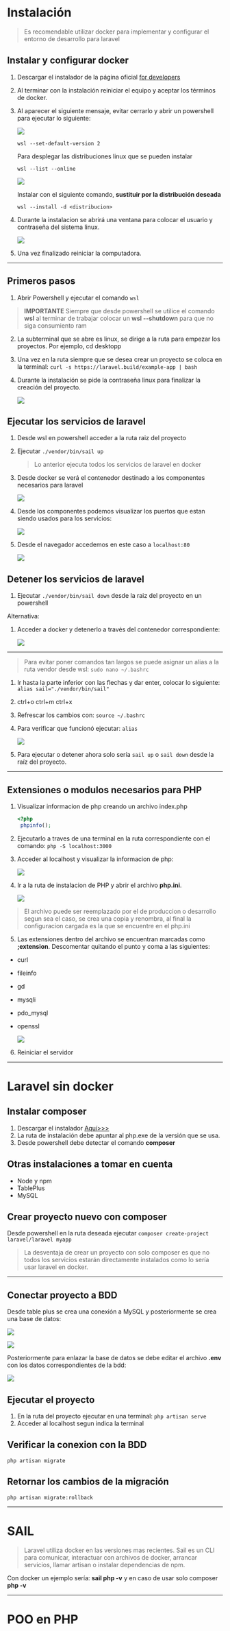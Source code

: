 # Instalación

> Es recomendable utilizar docker para implementar y configurar el entorno de desarrollo para laravel

## Instalar y configurar docker

1. Descargar el instalador de la página oficial [for developers](https://www.docker.com/get-started/)
2. Al terminar con la instalación reiniciar el equipo y aceptar los términos de docker.
3. Al aparecer el siguiente mensaje, evitar cerrarlo y abrir un powershell para ejecutar lo siguiente:
   
    ![](documentation/img/1.1.png)

    ```wsl --set-default-version 2```

    Para desplegar las distribuciones linux que se pueden instalar

    ```wsl --list --online```

    ![](documentation/img/1.2.png)


    Instalar con el siguiente comando, **sustituir por la distribución deseada**

    ```wsl --install -d <distribucion>```

4. Durante la instalacion se abrirá una ventana para colocar el usuario y contraseña del sistema linux.

    ![](documentation/img/1.3.png)

5. Una vez finalizado reiniciar la computadora.
    
---
## Primeros pasos

1. Abrir Powershell y ejecutar el comando ```wsl```

> **IMPORTANTE** Siempre que desde powershell se utilice el comando **wsl** al terminar de trabajar colocar un **wsl --shutdown** para que no siga consumiento ram

2. La subterminal que se abre es linux, se dirige a la ruta para empezar los proyectos. Por ejemplo, cd desktopp
3. Una vez en la ruta siempre que se desea crear un proyecto se coloca en la terminal:
   ```curl -s https://laravel.build/example-app | bash```

4. Durante la instalación se pide la contraseña linux para finalizar la creación del proyecto.

    ![](./documentation/img/2.1.png)

## Ejecutar los servicios de laravel
1. Desde wsl en powershell acceder a la ruta raiz del proyecto
2. Ejecutar ```./vendor/bin/sail up```
    > Lo anterior ejecuta todos los servicios de laravel en docker
3. Desde docker se verá el contenedor destinado a los componentes necesarios para laravel
   
   ![](documentation/img/2.2.png)
4. Desde los componentes podemos visualizar los puertos que estan siendo usados para los servicios:
   
   ![](documentation/img/2.3.png)

5. Desde el navegador accedemos en este caso a ```localhost:80```
   
   ![](documentation/img/2.4.png)
## Detener los servicios de laravel
1. Ejecutar ```./vendor/bin/sail down``` desde la raiz del proyecto en un powershell 
   
Alternativa:
1. Acceder a docker y detenerlo a través del contenedor correspondiente:
   
   ![](documentation/img/2.5.png)

---
> Para evitar poner comandos tan largos se puede asignar un alias a la ruta vendor desde wsl:
    ```sudo nano ~/.bashrc```

1. Ir hasta la parte inferior con las flechas y dar enter, colocar lo siguiente: ```alias sail="./vendor/bin/sail"```
2. ctrl+o ctrl+m ctrl+x
3. Refrescar los cambios con: ```source ~/.bashrc```
4. Para verificar que funcionó ejecutar: ```alias```
   
   ![](documentation/img/3.2.png)
5. Para ejecutar o detener ahora solo sería ```sail up``` o ```sail down``` desde la raíz del proyecto.

---

## **Extensiones o modulos necesarios para PHP**
1. Visualizar informacion de php creando un archivo index.php
   ```php
   <?php
    phpinfo();
   ```
2. Ejecutarlo a traves de una terminal en la ruta correspondiente con el comando: ```php -S localhost:3000```
3. Acceder al localhost y visualizar la informacion de php:
   
    ![](documentation/img/3.4.png)  

4. Ir a la ruta de instalacion de PHP y abrir el archivo **php.ini**.
   
    ![](documentation/img/3.3.png)
> El archivo puede ser reemplazado por el de produccion o desarrollo segun sea el caso, se crea una copia y renombra, al final la configuracion cargada es la que se encuentre en el php.ini

5. Las extensiones dentro del archivo se encuentran marcadas como **;extension**. Descomentar quitando el punto y coma a las siguientes:
- curl
- fileinfo
- gd
- mysqli
- pdo_mysql
- openssl

    ![](documentation/img/3.5.png)

6. Reiniciar el servidor 

---

# **Laravel sin docker**

## **Instalar composer**
1. Descargar el instalador [Aquí>>>](https://getcomposer.org/)
2. La ruta de instalación debe apuntar al php.exe de la versión que se usa.
3. Desde powershell debe detectar el comando **composer**

## Otras instalaciones a tomar en cuenta
- Node y npm
- TablePlus
- MySQL

## **Crear proyecto nuevo con composer**
Desde powershell en la ruta deseada ejecutar
```composer create-project laravel/laravel myapp```

> La desventaja de crear un proyecto con solo composer es que no todos los servicios estarán directamente instalados como lo sería usar laravel en docker.

---

## **Conectar proyecto a BDD**
Desde table plus se crea una conexión a MySQL y posteriormente se crea una base de datos:

![](documentation/img/4.0.png)

![](documentation/img/4.1.png)

Posteriormente para enlazar la base de datos se debe editar el archivo **.env** con los datos correspondientes de la bdd:

![](documentation/img/4.2.png)



## **Ejecutar el proyecto**
1. En la ruta del proyecto ejecutar en una terminal:
    ```php artisan serve```
2. Acceder al localhost segun indica la terminal

## Verificar la conexion con la BDD
```php artisan migrate```

## Retornar los cambios de la migración
```php artisan migrate:rollback```

---

# **SAIL**
> Laravel utiliza docker en las versiones mas recientes. Sail es un CLI para comunicar, interactuar con archivos de docker, arrancar servicios, llamar artisan o instalar dependencias de npm.

Con docker un ejemplo sería: **sail php -v** y en caso de usar solo composer **php -v**

---

# **POO en PHP**
